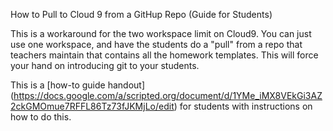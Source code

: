 How to Pull to Cloud 9 from a GitHup Repo (Guide for Students)

This is a workaround for the two workspace limit on Cloud9. You can just use one workspace, and have the students do a "pull" from a repo that teachers maintain that contains all the homework templates. 
This will force your hand on introducing git to your students. 


This is a [how-to guide handout] (https://docs.google.com/a/scripted.org/document/d/1YMe_iMX8VEkGi3AZ2ckGMOmue7RFFL86Tz73fJKMjLo/edit) for students with instructions on how to do this. 





